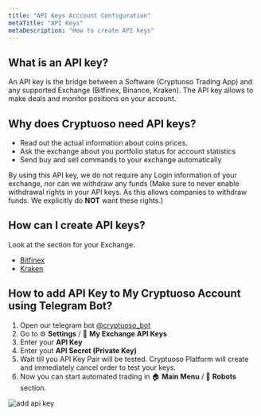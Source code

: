 ```yaml
---
title: "API Keys Acccount Configuration"
metaTitle: "API Keys"
metaDescription: "How to create API keys"
---
```


## What is an API key?

An API key is the bridge between a Software (Cryptuoso Trading App) and any supported Exchange (Bitfinex, Binance, Kraken). The API key allows to make deals and monitor positions on your account.

## Why does Cryptuoso need API keys?

- Read out the actual information about coins prices.
- Ask the exchange about you portfolio status for account statistics
- Send buy and sell commands to your exchange automatically

By using this API key, we do not require any Login information of your exchange, nor can we withdraw any funds (Make sure to never enable withdrawal rights in your API keys. As this allows companies to withdraw funds. We explicitly do **NOT** want these rights.)

## How can I create API keys?

Look at the section for your Exchange.

- [Bitfinex](/bitfinex)
- [Kraken](/kraken)

## How to add API Key to My Cryptuoso Account using Telegram Bot?

1. Open our telegram bot [@cryptuoso_bot](https://clc.la/cryptuoso_bot_beta)
2. Go to ⚙️ **Settings** / 🔐 **My Exchange API Keys**
3. Enter your **API Key**
4. Enter yout **API Secret (Private Key)**
5. Wait till you API Key Pair will be tested. Cryptuoso Platform will create and immediately cancel order to test your keys.
6. Now you can start automated trading in 🏠 **Main Menu** / 🤖 **Robots** section.

![add api key](https://support.cryptuoso.com/add_api_key.gif)

